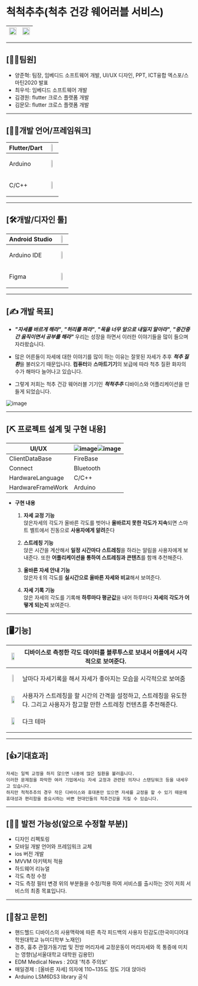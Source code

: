# 척척추추(척추 건강 웨어러블 서비스)
|<img src="https://user-images.githubusercontent.com/56965398/104684808-2462ac00-573d-11eb-983f-0110a6e5acf6.png"  width="100%">|<img src="https://user-images.githubusercontent.com/56965398/104684912-5116c380-573d-11eb-8fc0-ed2ca5f0f2e1.png"  width="100%">|
|---|---|

------------

## [👩‍👨‍팀원]
- 양준혁: 팀장, 임베디드 소프트웨어 개발, UI/UX 디자인, PPT, ICT융합 엑스포/스마틴2020 발표
- 최우석: 임베디드 소프트웨어 개발
- 김경원: flutter 크로스 플랫폼 개발
- 김문모: flutter 크로스 플랫폼 개발

------------

## [👨‍💻개발 언어/프레임워크]   

|Flutter/Dart|<img src="https://user-images.githubusercontent.com/56965398/104685102-a6eb6b80-573d-11eb-80d8-4f8bcfe87f30.png"  width="40%">|
|---|---|
Arduino|<p align="center"><img src="https://user-images.githubusercontent.com/56965398/104685229-e2863580-573d-11eb-9a9e-e88b9b097cef.png"  width="30%"><p/>|
C/C++|<p align="center"><img src="https://user-images.githubusercontent.com/56965398/104685338-24af7700-573e-11eb-977c-3cdd761abbb7.png"  width="20%"><p/>||

------------    

## [🛠개발/디자인 툴]   

|Android Studio|<img src="https://user-images.githubusercontent.com/56965398/104442860-0419dc80-55d9-11eb-9e18-37877e1c49e1.png"  width="40%">|
|---|---|
|Arduino IDE|<p align="center"><img src="https://user-images.githubusercontent.com/56965398/104685229-e2863580-573d-11eb-9a9e-e88b9b097cef.png"  width="40%"><p/>
|Figma|<p align="center"><img src="https://user-images.githubusercontent.com/56965398/104545589-c4510480-566d-11eb-996f-6daec08e4917.png" width="40%"><p/>|
 

------------ 

## [✍ 개발 목표]
- ***"자세를 바르게 해라"***, ***"허리를 펴라"***, ***"목을 너무 앞으로 내밀지 말아라"***, ***"중간중간 움직이면서 공부를 해라"*** 우리는 성장을 하면서 이러한 이야기들을 많이 들으며 자라왔습니다.

- 많은 어른들이 자세에 대한 이야기를 많이 하는 이유는 잘못된 자세가 추후 ***척추 질환***을 불러오기 때문입니다. **컴퓨터**와 **스마트기기**의 보급에 따라 척추 질환 화자의 수가 해마다 늘어나고 있습니다.

- 그렇게 저희는 척추 건강 웨어러블 기기인 ***척척추추*** 디바이스와 어플리케이션을 만들게 되었습니다.   

![image](https://user-images.githubusercontent.com/56965398/104686434-8a9cfe00-5740-11eb-877f-ef0c01f6ef1d.png)   

------------
   
## [⛏ 프로젝트 설계 및 구현 내용]   
|UI/UX|![image](https://user-images.githubusercontent.com/56965398/104685947-8b816000-573f-11eb-97ea-3c8d00604eec.png)![image](https://user-images.githubusercontent.com/56965398/104686034-bff51c00-573f-11eb-964c-b6c5fadf52e7.png)|
|---|---|
|ClientDataBase|FireBase|
Connect|Bluetooth|
HardwareLanguage|C/C++|
HardwareFrameWork|Arduino|

- **구현 내용**
  1. **자세 교정 기능**  
    앉은자세의 각도가 올바른 각도를 벗어나 **올바르지 못한 각도가 지속**되면 스마트 벨트에서 진동으로 **사용자에게 알려**준다
    
  2. **스트레칭 기능**  
    앉은 시간을 계산해서 **일정 시간마다 스트레칭**을 하라는 알림을 사용자에게 보내준다. 또한 **어플리케이션을 통하여 스트레칭과 콘텐츠**를 함깨 추천해준다. 
    
  3. **올바른 자세 안내 기능**  
    앉은자ㅔ의 각도를 **실시간으로 올바른 자세와 비교**해서 보여준다.
    
  4. **자세 기록 기능**  
    앉은 자세의 각도를 기록해 **하루마다 평균값**을 내어 하루마다 **자세의 각도가 어떻게 되는지** 보여준다.   
    
------------   
    
## [🖥기능]  
   |<p align="center"><img src="https://user-images.githubusercontent.com/56965398/104686564-c9cb4f00-5740-11eb-8bb2-3806f2637cd1.png"  width="60%"></p>|디바이스로 측정한 각도 데이터를 블루투스로 보내서 어플에서 시각적으로 보여준다.|
   |---|---|
   |<p align="center"><img src="https://user-images.githubusercontent.com/56965398/104686619-ec5d6800-5740-11eb-9693-ec205592fdf0.png" width="30%"></p>|날마다 자세기록을 해서 자세가 좋아지는 모습을 시각적으로 보여줌|
   |<p align="center"><img src="https://user-images.githubusercontent.com/56965398/104686683-0bf49080-5741-11eb-93d8-9d901453e952.png" width="60%"></p>|사용자가 스트레칭을 할 시간의 간격을 설정하고, 스트레칭을 유도한다. 그리고 사용자가 참고할 만한 스트레칭 컨텐츠를 추천해준다.|
   |<p align="center"><img src="https://user-images.githubusercontent.com/56965398/104686766-36dee480-5741-11eb-8eb6-638a0b4f9572.png" width="60%"></p>|다크 테마|   
    
------------   
    
## [👍기대효과]  
~~~
자세는 일찍 교정을 하지 않으면 나중에 많은 질환을 불러옵니다.
이러한 문제점을 파악한 여러 기업에서는 자세 교정과 관련된 의자나 스탠딩워크 등을 내세우고 있습니다.
하지만 척척추추의 경우 작은 디바이스와 휴대폰만 있으면 자세를 교정을 할 수 있기 때문에 
휴대성과 편리함을 중요시하는 바쁜 현대인들의 척추건강을 지킬 수 있습니다.
~~~   
    
------------   
    
## [🚴‍♂️ 발전 가능성(앞으로 수정할 부분)]
- 디자인 리펙토링
- 모바일 개발 언어와 프레임워크 교체
- ios 버전 개발
- MVVM 아키텍처 적용
- 하드웨어 리뉴얼
- 각도 측정 수정
- 각도 측정 필터 변경
위의 부분들을 수정/적용 하여 서비스를 출시하는 것이 저희 서비스의 최종 목표입니다.   
    
------------   
    
## [📖참고 문헌]  
- 핸드헬드 디바이스의 사용맥락에 따른 촉각 피드백의 사용자 민감도(한국미디어대학원대학교 뉴미디학부 노재인)
- 경추, 흉추 관절가동기법 및 전방 머리자세 교정운동이 머리자세와 목 통증에 미치는 영향(남서울대학교 대학원 김용민)
- EDM Medical News : 20대 '척추 주의보'
- 매일경제 : [올바른 자세] 의자에 110~135도 정도 기대 앉아라
- Arduino LSM6DS3 library 공식 
